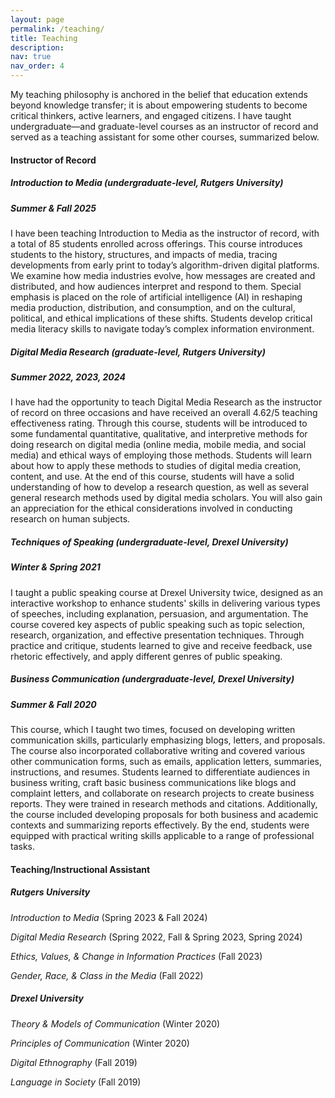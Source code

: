 ```yaml
---
layout: page
permalink: /teaching/
title: Teaching
description:
nav: true
nav_order: 4
---
```


My teaching philosophy is anchored in the belief that education extends beyond knowledge transfer; it is about empowering students to become critical thinkers, active learners, and engaged citizens. I have taught undergraduate—and graduate-level courses as an instructor of record and served as a teaching assistant for some other courses, summarized below.

#### **Instructor of Record**


##### **_Introduction to Media_ (undergraduate-level, Rutgers University)**

##### Summer & Fall 2025

I have been teaching Introduction to Media as the instructor of record, with a total of 85 students enrolled across offerings. This course introduces students to the history, structures, and impacts of media, tracing developments from early print to today’s algorithm-driven digital platforms. We examine how media industries evolve, how messages are created and distributed, and how audiences interpret and respond to them. Special emphasis is placed on the role of artificial intelligence (AI) in reshaping media production, distribution, and consumption, and on the cultural, political, and ethical implications of these shifts. Students develop critical media literacy skills to navigate today’s complex information environment. 

##### **_Digital Media Research_ (graduate-level, Rutgers University)**

##### Summer 2022, 2023, 2024

I have had the opportunity to teach Digital Media Research as the instructor of record on three occasions and have received an overall 4.62/5 teaching effectiveness rating. Through this course, students will be introduced to some fundamental quantitative, qualitative, and interpretive methods for doing research on digital media (online media, mobile media, and social media) and ethical ways of employing those methods. Students will learn about how to apply these methods to studies of digital media creation, content, and use. At the end of this course, students will have a solid understanding of how to develop a research question, as well as several general research methods used by digital media scholars. You will also gain an appreciation for the ethical considerations involved in conducting research on human subjects.  
 

##### **_Techniques of Speaking_ (undergraduate-level, Drexel University)**

##### Winter & Spring 2021 

I taught a public speaking course at Drexel University twice, designed as an interactive workshop to enhance students' skills in delivering various types of speeches, including explanation, persuasion, and argumentation. The course covered key aspects of public speaking such as topic selection, research, organization, and effective presentation techniques. Through practice and critique, students learned to give and receive feedback, use rhetoric effectively, and apply different genres of public speaking.


##### **_Business Communication_ (undergraduate-level, Drexel University)**

##### Summer & Fall 2020

This course, which I taught two times, focused on developing written communication skills, particularly emphasizing blogs, letters, and proposals. The course also incorporated collaborative writing and covered various other communication forms, such as emails, application letters, summaries, instructions, and resumes. Students learned to differentiate audiences in business writing, craft basic business communications like blogs and complaint letters, and collaborate on research projects to create business reports. They were trained in research methods and citations. Additionally, the course included developing proposals for both business and academic contexts and summarizing reports effectively. By the end, students were equipped with practical writing skills applicable to a range of professional tasks.


#### **Teaching/Instructional Assistant**

##### **Rutgers University**

_Introduction to Media_ (Spring 2023 & Fall 2024) 

_Digital Media Research_ (Spring 2022, Fall & Spring 2023, Spring 2024) 

_Ethics, Values, & Change in Information Practices_ (Fall 2023) 

_Gender, Race, & Class in the Media_ (Fall 2022)


##### **Drexel University**
_Theory & Models of Communication_ (Winter 2020)

_Principles of Communication_ (Winter 2020)

_Digital Ethnography_ (Fall 2019)

_Language in Society_ (Fall 2019)
